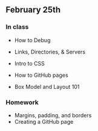 ## February 25th

### In class

- How to Debug

- Links, Directories, & Servers

- Intro to CSS

- How to GitHub pages

- Box Model and Layout 101

### Homework

- Margins, padding, and borders
- Creating a GitHub page
